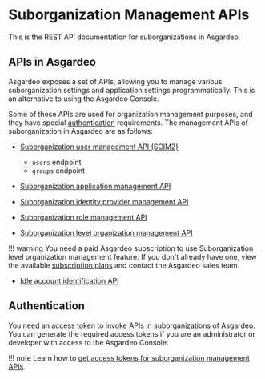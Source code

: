 # Suborganization Management APIs

This is the REST API documentation for suborganizations in Asgardeo.

## APIs in Asgardeo

Asgardeo exposes a set of APIs, allowing you to manage various suborganization settings and application settings programmatically. This is an alternative to using the Asgardeo Console.

Some of these APIs are used for organization management purposes, and they have special [authentication](#authentication) requirements. The management APIs of suborganization in Asgardeo are as follows:

- [Suborganization user management API (SCIM2)]({{base_path}}/apis/organization-management/org-scim2/)
  
    - ```users``` endpoint
    - ```groups``` endpoint

- [Suborganization application management API]({{base_path}}/apis/organization-management/org-application-management)

- [Suborganization identity provider management API]({{base_path}}/apis/organization-management/org-idp/)

- [Suborganization role management API]({{base_path}}/apis/organization-management/organization-role-management)

- [Suborganization level organization management API]({{base_path}}/apis/organization-management/org-management)

!!! warning
    You need a paid Asgardeo subscription to use Suborganization level organization management feature. If you don't already have one, view the available [subscription plans](https://wso2.com/asgardeo/pricing/) and contact the Asgardeo sales team.

- [Idle account identification API]({{base_path}}/apis/organization-management/org-idle-account-identification/)
  

## Authentication

You need an access token to invoke APIs in suborganizations of Asgardeo. You can generate the required access tokens if you are an administrator or developer with access to the Asgardeo Console.

!!! note
    Learn how to [get access tokens for suborganization management APIs]({{base_path}}/apis/organization-management/authentication/).
